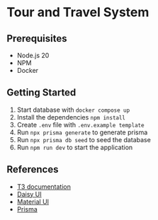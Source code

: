 # Tour and Travel System

## Prerequisites

- Node.js 20
- NPM
- Docker

## Getting Started

1. Start database with `docker compose up`
2. Install the dependencies `npm install`
3. Create `.env` file with `.env.example template`
4. Run `npx prisma generate` to generate prisma
5. Run `npx prisma db seed` to seed the database
6. Run `npm run dev` to start the application

## References

- [T3 documentation](https://create.t3.gg/en/introduction)
- [Daisy UI](https://daisyui.com/)
- [Material UI](https://mui.com/)
- [Prisma](https://www.prisma.io/)
